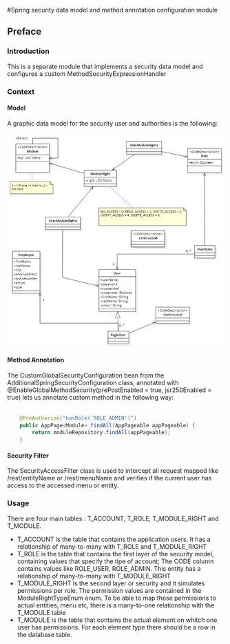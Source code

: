 #Spring security data model and method annotation configuration module

## Preface

### Introduction

This is a separate module that implements a security data model and configures a custom MethodSecurityExpressionHandler

### Context

#### Model

A graphic data model for the security user and authorities is the following:

![model](Security_Model.jpg)

#### Method Annotation

The CustomGlobalSecurityConfiguration bean from the AdditionalSpringSecurityConfiguration class, annotated with
@EnableGlobalMethodSecurity(prePostEnabled = true, jsr250Enabled = true) lets us annotate custom method in the following way:

``` java

    @PreAuthorize("hasRole('ROLE_ADMIN')")
    public AppPage<Module> findAll(AppPageable appPageable) {
        return moduleRepository.findAll(appPageable);
    }

```

#### Security Filter

The SecurityAccessFilter class is used to intercept all request mapped like /rest/entityName or /rest/menuName and verifies
if the current user has access to the accessed menu or entity.

### Usage

There are four main tables : T_ACCOUNT, T_ROLE, T_MODULE_RIGHT and T_MODULE.

* T_ACCOUNT is the table that contains the application users. It has a relationship of many-to-many with T_ROLE and T_MODULE_RIGHT
* T_ROLE is the table that contains the first layer of the security model, containing values that specify the tipe of account;
The CODE column contains values like ROLE_USER, ROLE_ADMIN. This entity has a relationship of many-to-many with T_MODULE_RIGHT
* T_MODULE_RIGHT is the second layer or security and it simulates permissions per role. The permission values are contained in the
  ModuleRightTypeEnum enum. To be able to map these permissions to actual entities, menu etc, there is a many-to-one relationship
with the T_MODULE table
* T_MODULE is the table that contains the actual element on whitch one user has permissions. For each element type there should be
a row in the database table.
